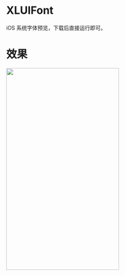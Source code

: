 # XLUIFont

iOS 系统字体预览，下载后直接运行即可。

# 效果

<img src="https://github.com/mengxianliang/XLUIFont/blob/master/GIF/1.gif" width=300 height=538 />
